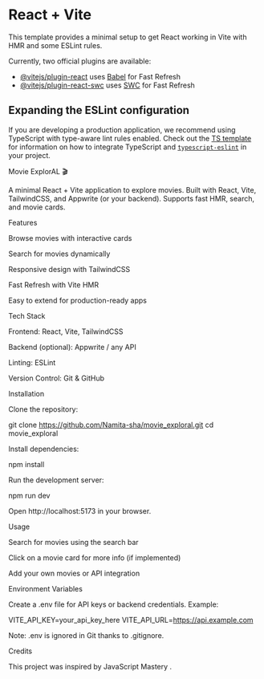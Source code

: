 # React + Vite

This template provides a minimal setup to get React working in Vite with HMR and some ESLint rules.

Currently, two official plugins are available:

- [@vitejs/plugin-react](https://github.com/vitejs/vite-plugin-react/blob/main/packages/plugin-react) uses [Babel](https://babeljs.io/) for Fast Refresh
- [@vitejs/plugin-react-swc](https://github.com/vitejs/vite-plugin-react/blob/main/packages/plugin-react-swc) uses [SWC](https://swc.rs/) for Fast Refresh

## Expanding the ESLint configuration

If you are developing a production application, we recommend using TypeScript with type-aware lint rules enabled. Check out the [TS template](https://github.com/vitejs/vite/tree/main/packages/create-vite/template-react-ts) for information on how to integrate TypeScript and [`typescript-eslint`](https://typescript-eslint.io) in your project.

Movie ExplorAL 🎬

A minimal React + Vite application to explore movies. Built with React, Vite, TailwindCSS, and Appwrite (or your backend). Supports fast HMR, search, and movie cards.

Features

Browse movies with interactive cards

Search for movies dynamically

Responsive design with TailwindCSS

Fast Refresh with Vite HMR

Easy to extend for production-ready apps

Tech Stack

Frontend: React, Vite, TailwindCSS

Backend (optional): Appwrite / any API

Linting: ESLint

Version Control: Git & GitHub

Installation

Clone the repository:

git clone https://github.com/Namita-sha/movie_exploral.git
cd movie_exploral


Install dependencies:

npm install


Run the development server:

npm run dev


Open http://localhost:5173
 in your browser.

Usage

Search for movies using the search bar

Click on a movie card for more info (if implemented)

Add your own movies or API integration

Environment Variables

Create a .env file for API keys or backend credentials. Example:

VITE_API_KEY=your_api_key_here
VITE_API_URL=https://api.example.com


Note: .env is ignored in Git thanks to .gitignore.

Credits

This project was inspired by JavaScript Mastery
.
